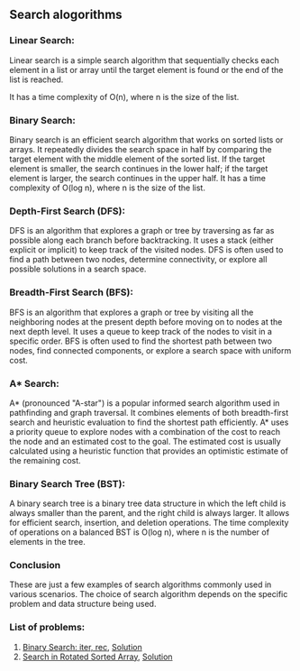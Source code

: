 ## Search alogorithms

### Linear Search:

Linear search is a simple search algorithm that sequentially checks each element in a list or array until the target element is found or the end of the list is reached.

It has a time complexity of O(n), where n is the size of the list.

### Binary Search:

Binary search is an efficient search algorithm that works on sorted lists or arrays.
It repeatedly divides the search space in half by comparing the target element with the middle element of the sorted list.
If the target element is smaller, the search continues in the lower half; if the target element is larger, the search continues in the upper half.
It has a time complexity of O(log n), where n is the size of the list.

### Depth-First Search (DFS):

DFS is an algorithm that explores a graph or tree by traversing as far as possible along each branch before backtracking.
It uses a stack (either explicit or implicit) to keep track of the visited nodes.
DFS is often used to find a path between two nodes, determine connectivity, or explore all possible solutions in a search space.

### Breadth-First Search (BFS):

BFS is an algorithm that explores a graph or tree by visiting all the neighboring nodes at the present depth before moving on to nodes at the next depth level.
It uses a queue to keep track of the nodes to visit in a specific order.
BFS is often used to find the shortest path between two nodes, find connected components, or explore a search space with uniform cost.

### A\* Search:

A* (pronounced "A-star") is a popular informed search algorithm used in pathfinding and graph traversal.
It combines elements of both breadth-first search and heuristic evaluation to find the shortest path efficiently.
A* uses a priority queue to explore nodes with a combination of the cost to reach the node and an estimated cost to the goal.
The estimated cost is usually calculated using a heuristic function that provides an optimistic estimate of the remaining cost.

### Binary Search Tree (BST):

A binary search tree is a binary tree data structure in which the left child is always smaller than the parent, and the right child is always larger.
It allows for efficient search, insertion, and deletion operations.
The time complexity of operations on a balanced BST is O(log n), where n is the number of elements in the tree.

### Conclusion

These are just a few examples of search algorithms commonly used in various scenarios. The choice of search algorithm depends on the specific problem and data structure being used.

### List of problems:

1. [Binary Search: iter, rec](01-binary-search/question.md), [Solution](01-binary-search/binary-search.ts)
2. [Search in Rotated Sorted Array](02-search-in-roteated-sorted-arr/question.md), [Solution](02-search-in-roteated-sorted-arr/search-rotated-sorted.ts)
